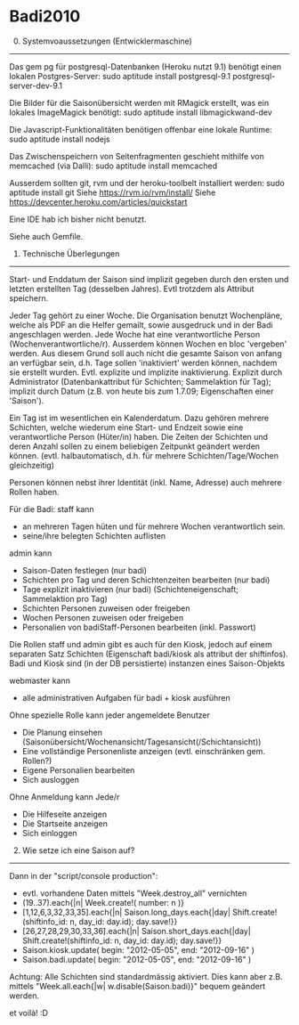 Badi2010
========

0. Systemvoaussetzungen (Entwicklermaschine)
--------------------------------------------

Das gem pg für postgresql-Datenbanken (Heroku nutzt 9.1) benötigt einen lokalen Postgres-Server:
sudo aptitude install postgresql-9.1 postgresql-server-dev-9.1

Die Bilder für die Saisonübersicht werden mit RMagick erstellt, was ein lokales ImageMagick benötigt:
sudo aptitude install libmagickwand-dev

Die Javascript-Funktionalitäten benötigen offenbar eine lokale Runtime:
sudo aptitude install nodejs

Das Zwischenspeichern von Seitenfragmenten geschieht mithilfe von memcached (via Dalli):
sudo aptitude install memcached

Ausserdem sollten git, rvm und der heroku-toolbelt installiert werden:
sudo aptitude install git
Siehe https://rvm.io/rvm/install/
Siehe https://devcenter.heroku.com/articles/quickstart

Eine IDE hab ich bisher nicht benutzt.

Siehe auch Gemfile.


1. Technische Überlegungen
--------------------------

Start- und Enddatum der Saison sind implizit gegeben durch den ersten und 
letzten erstellten Tag (desselben Jahres). Evtl trotzdem als Attribut speichern.

Jeder Tag gehört zu einer Woche.
Die Organisation benutzt Wochenpläne, welche als PDF an die Helfer gemailt, 
sowie ausgedruck und in der Badi angeschlagen werden. Jede Woche hat eine 
verantwortliche Person (Wochenverantwortliche/r). Ausserdem können Wochen en
bloc 'vergeben' werden. Aus diesem Grund soll auch nicht die gesamte Saison von
anfang an verfügbar sein, d.h. Tage sollen 'inaktiviert' werden können, nachdem
sie erstellt wurden.
Evtl. explizite und implizite inaktivierung. Explizit durch Administrator
(Datenbankattribut für Schichten; Sammelaktion für Tag); implizit durch Datum
(z.B. von heute bis zum 1.7.09; Eigenschaften einer 'Saison').

Ein Tag ist im wesentlichen ein Kalenderdatum. Dazu gehören mehrere Schichten,
welche wiederum eine Start- und Endzeit sowie eine verantwortliche Person
(Hüter/in) haben. Die Zeiten der Schichten und deren Anzahl sollen zu einem
beliebigen Zeitpunkt geändert werden können. (evtl. halbautomatisch, d.h. für
mehrere Schichten/Tage/Wochen gleichzeitig)

Personen können nebst ihrer Identität (inkl. Name, Adresse) auch
mehrere Rollen haben.

Für die Badi:
staff kann
- an mehreren Tagen hüten und für mehrere Wochen verantwortlich sein.
- seine/ihre belegten Schichten auflisten

admin kann
- Saison-Daten festlegen (nur badi)
- Schichten pro Tag und deren Schichtenzeiten bearbeiten (nur badi)
- Tage explizit inaktivieren (nur badi) (Schichteneigenschaft; Sammelaktion pro Tag)
- Schichten Personen zuweisen oder freigeben
- Wochen    Personen zuweisen oder freigeben
- Personalien von badiStaff-Personen bearbeiten (inkl. Passwort)

Die Rollen staff und admin gibt es auch für den Kiosk, jedoch auf einem separaten
Satz Schichten (Eigenschaft badi/kiosk als attribut der shiftinfos). Badi und
Kiosk sind (in der DB persistierte) instanzen eines Saison-Objekts

webmaster kann
- alle administrativen Aufgaben für badi + kiosk ausführen


Ohne spezielle Rolle kann jeder angemeldete Benutzer
- Die Planung einsehen (Saisonübersicht/Wochenansicht/Tagesansicht(/Schichtansicht))
- Eine vollständige Personenliste anzeigen (evtl. einschränken gem. Rollen?)
- Eigene Personalien bearbeiten
- Sich ausloggen

Ohne Anmeldung kann Jede/r
- Die Hilfeseite anzeigen
- Die Startseite anzeigen
- Sich einloggen


2. Wie setze ich eine Saison auf?
---------------------------------
Dann in der "script/console production":
- evtl. vorhandene Daten mittels "Week.destroy_all" vernichten
- (19..37).each{|n| Week.create!( number: n )}
- [1,12,6,3,32,33,35].each{|n| Saison.long_days.each{|day| Shift.create!(shiftinfo_id: n, day_id: day.id); day.save!}}
- [26,27,28,29,30,33,36].each{|n| Saison.short_days.each{|day| Shift.create!(shiftinfo_id: n, day_id: day.id); day.save!}}
- Saison.kiosk.update( begin: "2012-05-05", end: "2012-09-16" )
-  Saison.badi.update( begin: "2012-05-05", end: "2012-09-16" )

Achtung: Alle Schichten sind standardmässig aktiviert.
Dies kann aber z.B. mittels "Week.all.each{|w| w.disable(Saison.badi)}" bequem geändert werden.

et voilà! :D
